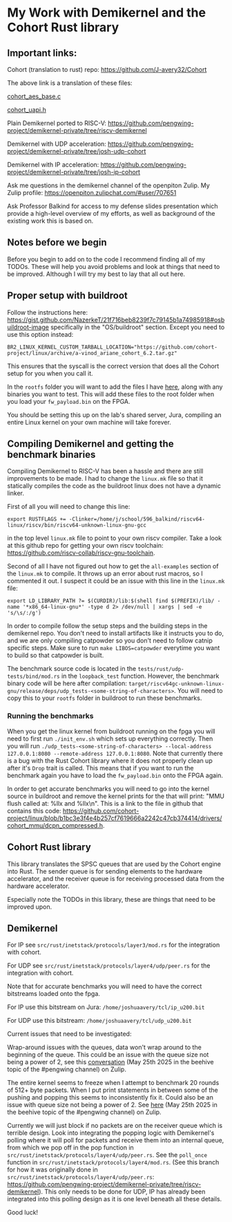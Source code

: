 # My Work with Demikernel and the Cohort Rust library

## Important links:

Cohort (translation to rust) repo: https://github.com/J-avery32/Cohort

The above link is a translation of these files: 

[cohort_aes_base.c](https://github.com/pengwing-project/cohort-private/blob/cohort/piton/verif/diag/c/riscv/ariane/cohort_linux/cohort_aes_base.c)

[cohort_uapi.h](https://github.com/pengwing-project/cohort-private/blob/cohort/piton/verif/diag/assembly/include/riscv/ariane/cohort_uapi.h)


Plain Demikernel ported to RISC-V: https://github.com/pengwing-project/demikernel-private/tree/riscv-demikernel

Demikernel with UDP acceleration: https://github.com/pengwing-project/demikernel-private/tree/josh-udp-cohort

Demikernel with IP acceleration: https://github.com/pengwing-project/demikernel-private/tree/josh-ip-cohort



Ask me questions in the demikernel channel of the openpiton Zulip. My Zulip profile: https://openpiton.zulipchat.com/#user/707651

Ask Professor Balkind for access to my defense slides presentation which provide a high-level overview of my efforts, as well as background of the existing work this is based on.

## Notes before we begin

Before you begin to add on to the code I recommend finding all of my TODOs. These will help you avoid problems and look at things that need to be improved. Although I will try my best to lay that all out here.

## Proper setup with buildroot
Follow the instructions here: https://gist.github.com/NazerkeT/21f716beb8239f7c79145b1a74985918#osbuildroot-image
specifically in the "OS/buildroot" section. Except you need to use this option instead:

`BR2_LINUX_KERNEL_CUSTOM_TARBALL_LOCATION="https://github.com/cohort-project/linux/archive/a-vinod_ariane_cohort_6.2.tar.gz"`

This ensures that the syscall is the correct version that does all the Cohort setup for you when you call it.

In the `rootfs` folder you will want to add the files I have [here](https://github.com/J-avery32/cohort-buildroot-rootfs), along with any binaries you want to test. This will add these files to the root folder when you load your `fw_payload.bin` on the FPGA.

You should be setting this up on the lab's shared server, Jura, compiling an entire Linux kernel on your own machine will take forever.

## Compiling Demikernel and getting the benchmark binaries

Compiling Demikernel to RISC-V has been a hassle and there are still improvements to be made. I had to change the `linux.mk` file so that it statically compiles the code as the buildroot linux does not have a dynamic linker.

First of all you will need to change this line:
 
`export RUSTFLAGS += -Clinker=/home/j/school/596_balkind/riscv64-linux/riscv/bin/riscv64-unknown-linux-gnu-gcc` 

in the top level `linux.mk` file to point to your own riscv compiler. Take a look at this github repo for getting your own riscv toolchain: https://github.com/riscv-collab/riscv-gnu-toolchain. 

Second of all I have not figured out how to get the `all-examples` section of the `linux.mk` to compile. It throws up an error about rust macros, so I commented it out. I suspect it could be an issue with this line in the `linux.mk` file:

```
export LD_LIBRARY_PATH ?= $(CURDIR)/lib:$(shell find $(PREFIX)/lib/ -name '*x86_64-linux-gnu*' -type d 2> /dev/null | xargs | sed -e 's/\s/:/g')
```

In order to compile follow the setup steps and the building steps in the demikernel repo. You don't need to install artifacts like it instructs you to do, and we are only compiling catpowder so you don't need to follow catnip specific steps. Make sure to run `make LIBOS=catpowder` everytime you want to build so that catpowder is built.

The benchmark source code is located in the `tests/rust/udp-tests/bind/mod.rs` in the `loopback_test` function. However, the benchmark binary code will be here after compilation: `target/riscv64gc-unknown-linux-gnu/release/deps/udp_tests-<some-string-of-characters>`. You will need to copy this to your `rootfs` folder in buildroot to run these benchmarks.

### Running the benchmarks

When you get the linux kernel from buildroot running on the fpga you will need to first run `./init_env.sh` which sets up everything correctly. Then you will run `./udp_tests-<some-string-of-characters> --local-address 127.0.0.1:8080 --remote-address 127.0.0.1:8080`. Note that currently there is a bug with the Rust Cohort library where it does not properly clean up after it's `Drop` trait is called. This means that if you want to run the benchmark again you have to load the `fw_payload.bin` onto the FPGA again.

In order to get accurate benchmarks you will need to go into the kernel source in buildroot and remove the kernel prints for the that will print: "MMU flush called at: %llx and %llx\n". This is a link to the file in github that contains this code: https://github.com/cohort-project/linux/blob/b1bc3e3f4e4b257cf7619666a2242c47cb374414/drivers/cohort_mmu/dcpn_compressed.h.

## Cohort Rust library
This library translates the SPSC queues that are used by the Cohort engine into Rust. The sender queue is for sending elements to the hardware accelerator, and the receiver queue is for receiving processed data from the hardware accelerator.

Especially note the TODOs in this library, these are things that need to be improved upon.

## Demikernel

For IP see `src/rust/inetstack/protocols/layer3/mod.rs` for the integration with cohort.

For UDP see `src/rust/inetstack/protocols/layer4/udp/peer.rs` for the integration with cohort.

Note that for accurate benchmarks you will need to have the correct bitstreams loaded onto the fpga.

For IP use this bitstream on Jura: `/home/joshuaavery/tcl/ip_u200.bit`

For UDP use this bitstream: `/home/joshuaavery/tcl/udp_u200.bit`

Current issues that need to be investigated:

Wrap-around issues with the queues, data won't wrap around to the beginning of the queue. This could be an issue with the queue size not being a power of 2, see this [conversation](https://openpiton.zulipchat.com/#narrow/channel/320359-pengwing/topic/beehive/near/520333776) (May 25th 2025 in the beehive topic of the #pengwing channel) on Zulip.

The entire kernel seems to freeze when I attempt to benchmark 20 rounds of 512+ byte packets. When I put print statements in between some of the pushing and popping this seems to inconsistently fix it. Could also be an issue with queue size not being a power of 2. See [here](https://openpiton.zulipchat.com/#narrow/channel/320359-pengwing/topic/beehive/near/520333880) (May 25th 2025 in the beehive topic of the #pengwing channel) on Zulip.

Currently we will just block if no packets are on the receiver queue which is terrible design. Look into integrating the popping logic with Demikernel's polling where it will poll for packets and receive them into an internal queue, from which we pop off in the pop function in `src/rust/inetstack/protocols/layer4/udp/peer.rs`. See the `poll_once` function in `src/rust/inetstack/protocols/layer4/mod.rs`. (See this branch for how it was originally done in `src/rust/inetstack/protocols/layer4/udp/peer.rs`: https://github.com/pengwing-project/demikernel-private/tree/riscv-demikernel). This only needs to be done for UDP, IP has already been integrated into this polling design as it is one level beneath all these details.


Good luck!
